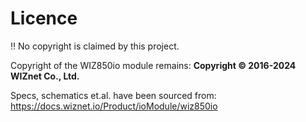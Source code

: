 # Licence

:bangbang: No copyright is claimed by this project.

Copyright of the WIZ850io module remains: **Copyright :copyright: 2016-2024 WIZnet Co., Ltd.**

Specs, schematics et.al. have been sourced from: https://docs.wiznet.io/Product/ioModule/wiz850io

